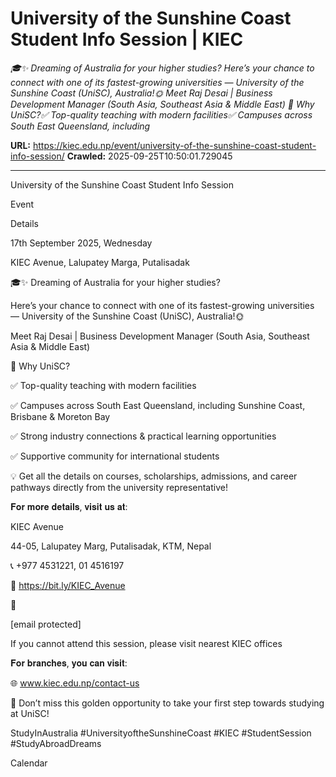 # University of the Sunshine Coast Student Info Session | KIEC

*🎓✨ Dreaming of Australia for your higher studies? Here’s your chance to connect with one of its fastest-growing universities — University of the Sunshine Coast (UniSC), Australia!🌞 Meet Raj Desai | Business Development Manager (South Asia, Southeast Asia & Middle East) 🌟 Why UniSC?✅ Top-quality teaching with modern facilities✅ Campuses across South East Queensland, including*

**URL:** https://kiec.edu.np/event/university-of-the-sunshine-coast-student-info-session/
**Crawled:** 2025-09-25T10:50:01.729045

---

University of the Sunshine Coast Student Info Session

Event

Details

17th September 2025, Wednesday

KIEC Avenue, Lalupatey Marga, Putalisadak

🎓✨ Dreaming of Australia for your higher studies?

Here’s your chance to connect with one of its fastest-growing universities — University of the Sunshine Coast (UniSC), Australia!🌞

Meet Raj Desai | Business Development Manager (South Asia, Southeast Asia & Middle East)

🌟 Why UniSC?

✅ Top-quality teaching with modern facilities

✅ Campuses across South East Queensland, including Sunshine Coast, Brisbane & Moreton Bay

✅ Strong industry connections & practical learning opportunities

✅ Supportive community for international students

💡 Get all the details on courses, scholarships, admissions, and career pathways directly from the university representative!

𝐅𝐨𝐫 𝐦𝐨𝐫𝐞 𝐝𝐞𝐭𝐚𝐢𝐥𝐬, 𝐯𝐢𝐬𝐢𝐭 𝐮𝐬 𝐚𝐭:

KIEC Avenue

44-05, Lalupatey Marg, Putalisadak, KTM, Nepal

📞 +977 4531221, 01 4516197

📍 https://bit.ly/KIEC_Avenue

📩

[email protected]

If you cannot attend this session, please visit nearest KIEC offices

𝐅𝐨𝐫 𝐛𝐫𝐚𝐧𝐜𝐡𝐞𝐬, 𝐲𝐨𝐮 𝐜𝐚𝐧 𝐯𝐢𝐬𝐢𝐭:

🌐 www.kiec.edu.np/contact-us

🚀 Don’t miss this golden opportunity to take your first step towards studying at UniSC!

StudyInAustralia #UniversityoftheSunshineCoast #KIEC #StudentSession #StudyAbroadDreams

Calendar